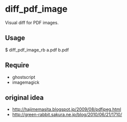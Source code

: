 # diff_pdf_image

Visual diff for PDF images.

## Usage

  $ diff_pdf_image_rb a.pdf b.pdf

## Require
- ghostscript
- imagemagick

## original idea
- http://hajimemasita.blogspot.jp/2009/08/pdfjpeg.html
- http://green-rabbit.sakura.ne.jp/blog/2010/06/21/1710/
